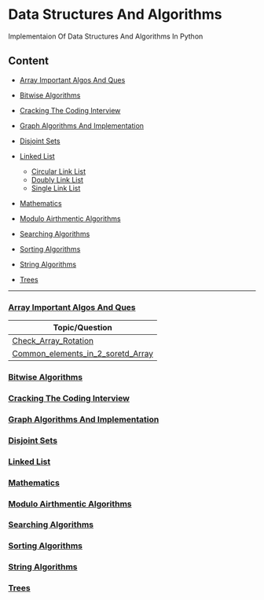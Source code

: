 
# Data Structures And Algorithms

Implementaion Of Data Structures And Algorithms In Python

## Content

- [Array Important Algos And Ques](#Array-Important-Algos-And-Ques)
- [Bitwise Algorithms](#Bitwise-Algorithms)
- [Cracking The Coding Interview](#Cracking-The-Coding-Interview)
- [Graph Algorithms And Implementation](#Graph-Algorithms-And-Implementation)
- [Disjoint Sets](#Disjoint-Sets)
- [Linked List](#Linked-List)
	- [Circular Link List]()
	- [Doubly Link List]()
	- [Single Link List]()

- [Mathematics](#Mathematics)
- [Modulo Airthmentic Algorithms](#Modulo-Airthmentic-Algorithms)
- [Searching Algorithms](#Searching-Algorithms)
- [Sorting Algorithms](#Sorting-Algorithms)
- [String Algorithms](#String-Algorithms)
- [Trees](#Trees)

---------------------------------------------------------

### [Array Important Algos And Ques](https://github.com/agaraman0/Data_Structure_And_Algorithms/tree/master/Array%20Important%20Algos%20And%20Ques)

| 			Topic/Question			       |
|------------------------------------------|
|[Check_Array_Rotation](/Array%20Important%20Algos%20And%20Ques/Check_Array_Rotation.ipynb)|
|[Common_elements_in_2_soretd_Array](/Array%20Important%20Algos%20And%20Ques/Common_elements_in_2_soretd_Array.ipynb)|

### [Bitwise Algorithms](https://github.com/agaraman0/Data_Structure_And_Algorithms/tree/master/Bitwise%20Algorthms)

### [Cracking The Coding Interview](https://github.com/agaraman0/Data_Structure_And_Algorithms/tree/master/CTCI)

### [Graph Algorithms And Implementation](https://github.com/agaraman0/Data_Structure_And_Algorithms/tree/master/Graph%20Algorithms%20And%20Implemetation)

### [Disjoint Sets]()

### [Linked List](https://github.com/agaraman0/Data_Structure_And_Algorithms/tree/master/Linked-list)

### [Mathematics](https://github.com/agaraman0/Data_Structure_And_Algorithms/tree/master/Mathematica)

### [Modulo Airthmentic Algorithms](https://github.com/agaraman0/Data_Structure_And_Algorithms/tree/master/Modulo_Airthmetic_Algorithms)

### [Searching Algorithms](https://github.com/agaraman0/Data_Structure_And_Algorithms/tree/master/Searching%20Algorithms)

### [Sorting Algorithms](https://github.com/agaraman0/Data_Structure_And_Algorithms/tree/master/Sorting%20Algorithms)

### [String Algorithms](https://github.com/agaraman0/Data_Structure_And_Algorithms/tree/master/String%20Algorithms)

### [Trees](https://github.com/agaraman0/Data_Structure_And_Algorithms/tree/master/Trees)
